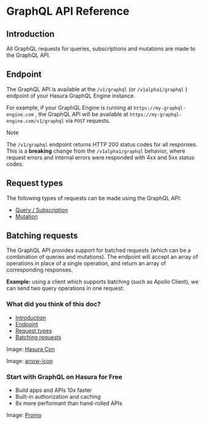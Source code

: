 # GraphQL API Reference

## Introduction​

All GraphQL requests for queries, subscriptions and mutations are made to the GraphQL API.

## Endpoint​

The GraphQL API is available at the `/v1/graphql` (or `/v1alpha1/graphql` ) endpoint of your Hasura GraphQL Engine
instance.

For example, if your GraphQL Engine is running at `https://my-graphql-engine.com` , the GraphQL API will be available at `https://my-graphql-engine.com/v1/graphql` via `POST` requests.

Note

The `/v1/graphql` endpoint returns HTTP 200 status codes for all responses. This is a **breaking** change from the `/v1alpha1/graphql` behavior, where request errors and internal errors were responded with 4xx and 5xx status codes.

## Request types​

The following types of requests can be made using the GraphQL API:

- [ Query / Subscription ](https://hasura.io/docs/latest/api-reference/graphql-api/query/)
- [ Mutation ](https://hasura.io/docs/latest/api-reference/graphql-api/mutation/)


## Batching requests​

The GraphQL API provides support for batched requests (which can be a combination of queries and mutations). The
endpoint will accept an array of operations in place of a single operation, and return an array of corresponding
responses.

 **Example:** using a client which supports batching (such as Apollo Client), we can send two query operations in one
request:

### What did you think of this doc?

- [ Introduction ](https://hasura.io/docs/latest/api-reference/graphql-api/index/#batching-requests/#introduction)
- [ Endpoint ](https://hasura.io/docs/latest/api-reference/graphql-api/index/#batching-requests/#endpoint)
- [ Request types ](https://hasura.io/docs/latest/api-reference/graphql-api/index/#batching-requests/#request-types)
- [ Batching requests ](https://hasura.io/docs/latest/api-reference/graphql-api/index/#batching-requests/#batching-requests)


Image: [ Hasura Con ](https://res.cloudinary.com/dh8fp23nd/image/upload/v1686154570/hasura-con-2023/has-con-light-date_r2a2ud.png)

Image: [ arrow-icon ](https://res.cloudinary.com/dh8fp23nd/image/upload/v1683723549/main-web/chevron-right_ldbi7d.png)

### Start with GraphQL on Hasura for Free

- Build apps and APIs 10x faster
- Built-in authorization and caching
- 8x more performant than hand-rolled APIs


Image: [ Promo ](https://hasura.io/docs/assets/images/hasura-free-ff60e409244e0ea12b5a3045d1a9096b.png)